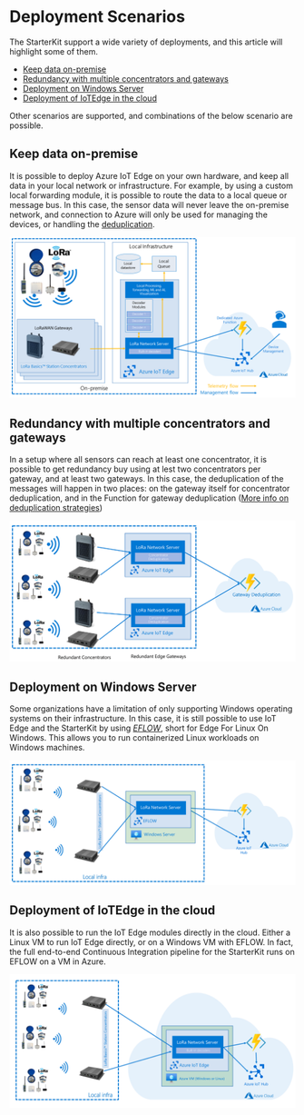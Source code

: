 # Deployment Scenarios

The StarterKit support a wide variety of deployments, and this article will
highlight some of them.

- [Keep data on-premise](#keep-data-on-premise)
- [Redundancy with multiple concentrators and gateways](#redundancy-with-multiple-concentrators-and-gateways)
- [Deployment on Windows Server](#deployment-on-windows-server)
- [Deployment of IoTEdge in the cloud](#deployment-of-iotedge-in-the-cloud)

Other scenarios are supported, and combinations of the below scenario are possible.

## Keep data on-premise

It is possible to deploy Azure IoT Edge on your own hardware, and keep all data
in your local network or infrastructure. For example, by using a custom local
forwarding module, it is possible to route the data to a local queue or message
bus. In this case, the sensor data will never leave the on-premise network, and
connection to Azure will only be used for managing the devices, or handling the
[deduplication](../adr/007_message_deduplication.md).

![Keep data on-premise](../images/scenarios/scenario-local-data.png)

## Redundancy with multiple concentrators and gateways

In a setup where all sensors can reach at least one concentrator, it is possible
to get redundancy buy using at lest two concentrators per gateway, and at least
two gateways. In this case, the deduplication of the messages will happen in two
places: on the gateway itself for concentrator deduplication, and in the Function
for gateway deduplication ([More info on deduplication strategies](../adr/007_message_deduplication.md))

![Redundancy](../images/scenarios/scenario-redundancy.png)

## Deployment on Windows Server

Some organizations have a limitation of only supporting Windows operating systems
on their infrastructure. In this case, it is still possible to use IoT Edge and
the StarterKit by using [*EFLOW*](https://docs.microsoft.com/en-us/azure/iot-edge/iot-edge-for-linux-on-windows?view=iotedge-2018-06),
short for Edge For Linux On Windows. This allows you to run containerized Linux
workloads on Windows machines.

![Redundancy](../images/scenarios/scenario-eflow.png)

## Deployment of IoTEdge in the cloud

It is also possible to run the IoT Edge modules directly in the cloud. Either a
Linux VM to run IoT Edge directly, or on a Windows VM with EFLOW.
In fact, the full end-to-end Continuous Integration pipeline for the StarterKit
runs on EFLOW on a VM in Azure.

![Redundancy](../images/scenarios/scenario-edge-in-cloud.png)
